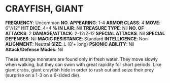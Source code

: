 # CRAYFISH, GIANT

**FREQUENCY**: Uncommon
**NO. APPEARING**: 1-4
**ARMOR CLASS**: 4
**MOVE**: 6"//12"
**HIT DICE**: 4+4
**% IN LAIR**: Nil
**TREASURE TYPE**: Nil
**NO. OF ATTACKS**: 2
**DAMAGE/ATTACK**: 2-12/2-12
**SPECIAL ATTACKS**: Nil
**SPECIAL DEFENSES**: Nil
**MAGIC RESISTANCE**: Standard
**INTELLIGENCE**: Non-
**ALIGNMENT**: Neutral
**SIZE**: L (8'+ long)
**PSIONIC ABILITY**: Nil
**Attack/Defense Modes**: Nil

These strange monsters are found only in fresh water. They move slowly when walking, but they can swim with great rapidity for short periods. Like giant crabs, giant crayfish hide in order to rush out and seize their prey (surprise on a 1-3 on a 6-sided die).
